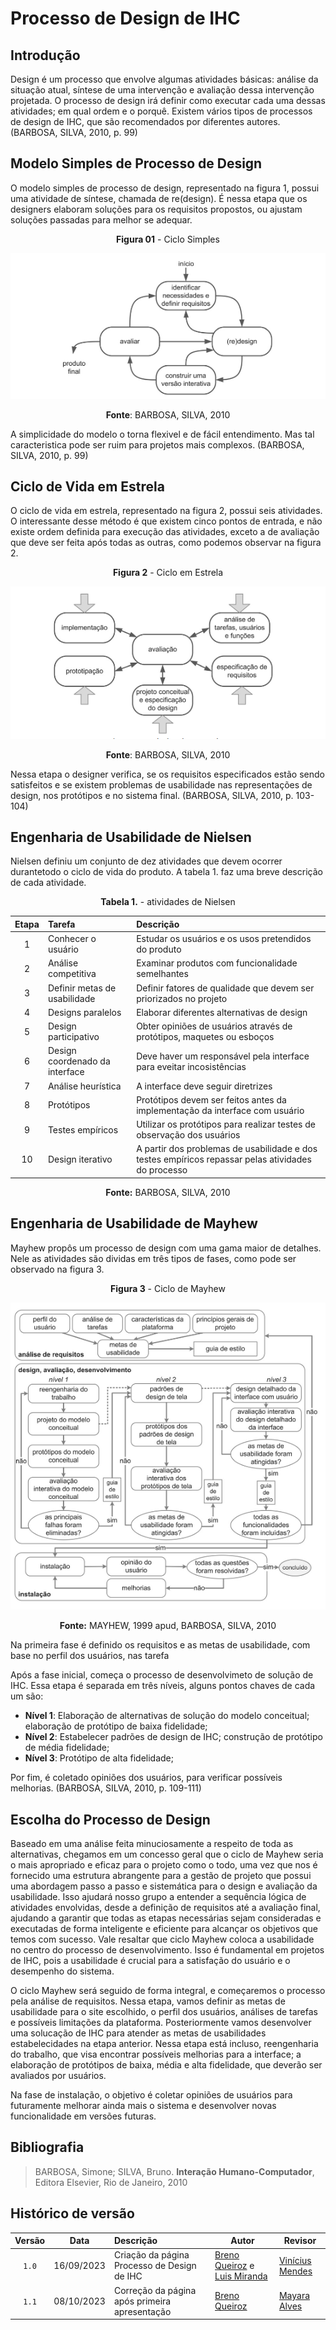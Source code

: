 # Processo de Design de IHC

## Introdução

Design é um processo que envolve algumas atividades básicas: análise da situação
atual, síntese de uma intervenção e avaliação dessa intervenção projetada.
O processo de design irá definir como executar cada uma dessas atividades; em qual ordem e o porquê.
Existem vários tipos de processos de design de IHC, que são recomendados por diferentes autores.
(BARBOSA, SILVA, 2010, p. 99)

## Modelo Simples de Processo de Design


O modelo simples de processo de design, representado na figura 1, possui uma atividade de síntese,
chamada de re(design). É nessa etapa que os designers elaboram soluções para os requisitos propostos,
ou ajustam soluções passadas para melhor se adequar.

<center>

**Figura 01** - Ciclo Simples

![Ciclo Simples](../assets/ciclo_simples.png)

**Fonte**: BARBOSA, SILVA, 2010

</center>

A simplicidade do modelo o torna flexivel e de fácil entendimento. Mas
tal caracteristica pode ser ruim para projetos mais complexos.
(BARBOSA, SILVA, 2010, p. 99)

## Ciclo de Vida em Estrela

O ciclo de vida em estrela, representado na figura 2, possui seis atividades. O interessante desse método
é que existem cinco pontos de entrada, e não existe ordem definida para execução das atividades,
exceto a de avaliação que deve ser feita após todas as outras, como podemos observar na figura 2.

<center>

**Figura 2** - Ciclo em Estrela

![Ciclo em Estrela](../assets/ciclo_estrela.png)

**Fonte**: BARBOSA, SILVA, 2010

</center>

Nessa etapa o designer verifica, se os requisitos especificados estão sendo satisfeitos e
se existem problemas de usabilidade nas representações de design, nos protótipos e no sistema final. 
(BARBOSA, SILVA, 2010, p. 103-104)

## Engenharia de Usabilidade de Nielsen

Nielsen definiu um conjunto de dez atividades que devem ocorrer durantetodo o ciclo de vida do produto.
A tabela 1. faz uma breve descrição de cada atividade.

<center>

**Tabela 1.** - atividades de Nielsen

| Etapa | Tarefa    | Descrição |
| :-:   | :-        | :-       | 
| 1 |Conhecer o usuário     | Estudar os usuários e os usos pretendidos do produto |
| 2 | Análise competitiva   | Examinar produtos com funcionalidade semelhantes |
| 3 | Definir metas de usabilidade | Definir fatores de qualidade que devem ser priorizados no projeto |
| 4 | Designs paralelos     | Elaborar diferentes alternativas de design |
| 5 | Design participativo  | Obter opiniões de usuários através de protótipos, maquetes ou esboços | 
| 6 | Design coordenado da interface | Deve haver um responsável pela interface para eveitar incosistências |
| 7 | Análise heurística    | A interface deve seguir diretrizes |
| 8 | Protótipos            | Protótipos devem ser feitos antes da implementação da interface com usuário |
| 9 | Testes empíricos      | Utilizar os protótipos para realizar testes de observação dos usuários |
| 10| Design iterativo      | A partir dos problemas de usabilidade e dos testes empíricos repassar pelas atividades do processo |

**Fonte:** BARBOSA, SILVA, 2010

</center>

## Engenharia de Usabilidade de Mayhew

Mayhew propôs um processo de design com uma gama maior de detalhes. Nele as atividades são
dividas em três tipos de fases, como pode ser observado na figura 3.


<center>

**Figura 3** - Ciclo de Mayhew

![Ciclo de Mayhew](../assets/ciclo_de_mayhew.png)

**Fonte:** MAYHEW, 1999 apud, BARBOSA, SILVA, 2010

</center>

Na primeira fase é definido os requisitos e as metas de usabilidade, com base no perfil dos usuários,
nas tarefa

Após a fase inicial, começa o processo de desenvolvimeto de solução de IHC. Essa etapa é
separada em três níveis, alguns pontos chaves de cada um são:

- **Nível 1**: Elaboração de alternativas de solução do modelo conceitual; elaboração de protótipo de baixa fidelidade;
- **Nível 2**: Estabelecer padrões de design de IHC; construção de protótipo de média fidelidade;
- **Nível 3**: Protótipo de alta fidelidade;

Por fim, é coletado opiniões dos usuários, para verificar possíveis melhorias.
(BARBOSA, SILVA, 2010, p. 109-111)

## Escolha do Processo de Design


Baseado em uma análise feita minuciosamente a respeito de toda as alternativas, chegamos em um concesso geral que o ciclo de Mayhew
seria o mais apropriado e eficaz para o projeto como o todo, uma vez que nos é fornecido uma estrutura abrangente para a gestão de
projeto que possui uma abordagem passo a passo e sistemática para o design e avaliação da usabilidade. Isso ajudará nosso grupo
a entender a sequência lógica de atividades envolvidas, desde a definição de requisitos até a avaliação final, ajudando a garantir
que todas as etapas necessárias sejam consideradas e executadas de forma inteligente e eficiente para alcançar os objetivos que
temos com sucesso. Vale resaltar que ciclo Mayhew coloca a usabilidade no centro do processo de desenvolvimento. Isso é fundamental
em projetos de IHC, pois a usabilidade é crucial para a satisfação do usuário e o desempenho do sistema.

O ciclo Mayhew será seguido de forma integral, e começaremos o processo pela análise de requisitos.
Nessa etapa, vamos definir as metas de usabilidade para o site escolhido, o perfil dos usuários,
análises de tarefas e possíveis limitações da plataforma. Posteriormente vamos desenvolver uma
solucação de IHC para atender as metas de usabilidades estabelecidades na etapa anterior. Nessa etapa
está incluso, reengenharia do trabalho, que visa encontrar possíveis melhorias para a interface;
a elaboração de protótipos de baixa, média e alta fidelidade, que deverão ser avaliados por usuários.

Na fase de instalação, o objetivo é coletar opiniões de usuários para futuramente melhorar ainda mais
o sistema e desenvolver novas funcionalidade em versões futuras.

## Bibliografia

> BARBOSA, Simone; SILVA, Bruno. **Interação Humano-Computador**, Editora Elsevier, Rio de Janeiro, 2010

## Histórico de versão

| Versão| Data      | Descrição | Autor | Revisor       |
| :-:   | :-:       | :--       | --    | --            |
| `1.0`   |16/09/2023 |Criação da página Processo de Design de IHC|[Breno Queiroz](https://github.com/brenob6) e [Luis Miranda](https://github.com/luismiranda10)|[Vinícius Mendes](https://github.com/yabamiah)   |
| `1.1`   |08/10/2023 |Correção da página após primeira apresentação| [Breno Queiroz](https://github.com/brenob6)|  [Mayara Alves](https://github.com/Mayara-tech)                 |

